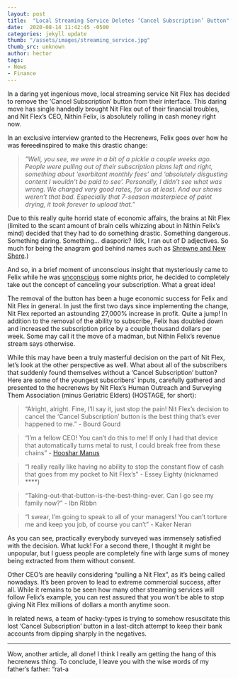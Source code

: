 ```yaml
---
layout: post
title:  "Local Streaming Service Deletes ‘Cancel Subscription’ Button"
date:  2020-08-14 11:42:45 -0500
categories: jekyll update
thumb: "/assets/images/streaming_service.jpg"
thumb_src: unknown
author: hector
tags:
- News
- Finance
---
```


In a daring yet ingenious move, local streaming service Nit Flex has decided to remove the ‘Cancel Subscription’ button from their interface. This daring move has single handedly brought Nit Flex out of their financial troubles, and Nit Flex’s CEO, Nithin Felix, is absolutely rolling in cash money right now.

In an exclusive interview granted to the Hecrenews, Felix goes over how he was ~~forced~~inspired to make this drastic change:
 > *”Well, you see, we were in a bit of a pickle a couple weeks ago. People were pulling out of their subscription plans left and right, something about ‘exorbitant monthly fees’ and ‘absolutely disgusting content I wouldn’t be paid to see’. Personally, I didn’t see what was wrong. We charged very good rates, for us at least. And our shows weren’t that bad. Especially that 7-season masterpiece of paint drying, it took forever to upload that.”*

Due to this really quite horrid state of economic affairs, the brains at Nit Flex (limited to the scant amount of brain cells whizzing about in Nithin Felix’s mind) decided that they had to do something drastic. Something dangerous. Something daring. Something... diasporic? (Idk, I ran out of D adjectives. So much for being the anagram god behind names such as [Shrewne and New Shere](https://hecrenews.github.io/jekyll/update/2020/08/07/the-hunt-for-h-e-c-an-update-on-our-legal-troubles-pt-3.html).)

And so, in a brief moment of unconscious insight that mysteriously came to Felix while he was [unconscious](https://hecrenews.github.io/jekyll/update/2020/05/23/billions-report-losing-consciousness-for-unknown-period-of-time-last-night.html) some nights prior, he decided to completely take out the concept of canceling your subscription. What a great idea!

The removal of the button has been a huge economic success for Felix and Nit Flex in general. In just the first two days since implementing the change, Nit Flex reported an astounding 27,000% increase in profit. Quite a jump! In addition to the removal of the ability to subscribe, Felix has doubled down and increased the subscription price by a couple thousand dollars per week. Some may call it the move of a madman, but Nithin Felix’s revenue stream says otherwise.

While this may have been a truly masterful decision on the part of Nit Flex, let’s look at the other perspective as well. What about all of the subscribers that suddenly found themselves without a ‘Cancel Subscription’ button? Here are some of the youngest subscribers’ inputs, carefully gathered and presented to the hecrenews by Nit Flex’s Human Outreach and Surveying Them Association (minus Geriatric Elders) (HOSTAGE, for short):

> “Alright, alright. Fine, I’ll say it, just stop the pain! Nit Flex’s decision to cancel the ‘Cancel Subscription’ button is the best thing that’s ever happened to me.” - Bourd Gourd

> “I’m a fellow CEO! You can’t do this to me! If only I had that device that automatically turns metal to rust, I could break free from these chains” - [Hooshar Manus](https://hecrenews.github.io/jekyll/update/2020/08/09/man-invents-device-that-turns-traffic-light-from-red-to-green.html)

> “I really really like having no ability to stop the constant flow of cash that goes from my pocket to Nit Flex’s” - Essey Eighty (nicknamed ****)

> “Taking-out-that-button-is-the-best-thing-ever. Can I go see my family now?” - Ibn Ribbn

> “I swear, I’m going to speak to all of your managers! You can’t torture me and keep you job, of course you can’t” - Kaker Neran

As you can see, practically everybody surveyed was immensely satisfied with the decision. What luck! For a second there, I thought it might be unpopular, but I guess people are completely fine with large sums of money being extracted from them without consent.

Other CEO’s are heavily considering “pulling a Nit Flex”, as it’s being called nowadays. It’s been proven to lead to extreme commercial success, after all. While it remains to be seen how many other streaming services will follow Felix’s example, you can rest assured that you won’t be able to stop giving Nit Flex millions of dollars a month anytime soon.

In related news, a team of hacky-types is trying to somehow resuscitate this lost ‘Cancel Subscription’ button in a last-ditch attempt to keep their bank accounts from dipping sharply in the negatives.

---

Wow, another article, all done! I think I really am getting the hang of this hecrenews thing. To conclude, I leave you with the wise words of my father’s father: “rat-a

